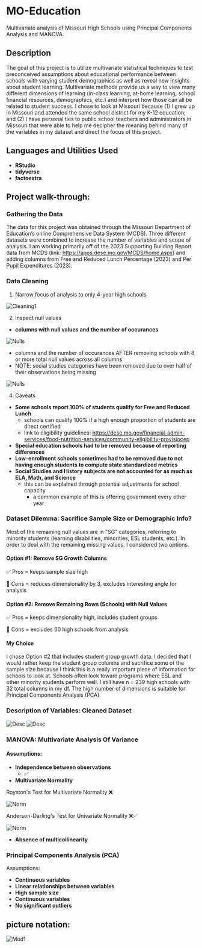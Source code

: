 # MO-Education
Multivariate analysis of Missouri High Schools using Principal Components Analysis and MANOVA.

<h2>Description</h2>
The goal of this project is to utilize multivariate statistical techniques to test preconceived assumptions about educational performance between schools with varying student demographics as well as reveal new insights about student learning. Multivariate methods provide us a way to view many different dimensions of learning (in-class learning, at-home learning, school financial resources, demographics, etc.) and interpret how those can all be related to student success. I chose to look at Missouri because (1) I grew up in Missouri and attended the same school district for my K-12 education; and (2) I have personal ties to public school teachers and administrators in Missouri that were able to help me decipher the meaning behind many of the variables in my dataset and direct the focus of this project.

<h2>Languages and Utilities Used</h2>

- <b>RStudio</b> 
- <b>tidyverse</b>
- <b>factoextra</b>

<h2>Project walk-through:</h2>

### Gathering the Data
The data for this project was obtained through the Missouri Department of Education’s online Comprehensive Data System (MCDS). Three different datasets were combined to increase the number of variables and scope of analysis. I am working primarily off of the 2023 Supporting Building Report data from MCDS (link: https://apps.dese.mo.gov/MCDS/home.aspx) and adding columns from Free and Reduced Lunch Percentage (2023) and Per Pupil Expenditures (2023).


### Data Cleaning
1. Narrow focus of analysis to only 4-year high schools
   
![Cleaning1](/cleaning_select_hs.png?raw=true "Clean")

  
2. Inspect null values
- <b>columns with null values and the number of occurances</b>
     
![Nulls](/proportion_null_1.png?raw=true "Nulls")

   - columns and the number of occurances AFTER removing schools with 8 or more total null values across all columns
   - NOTE: social studies categories have been removed due to over half of their observations being missing
     
![Nulls](/proportion_null_2.png?raw=true "Nulls")



4. Caveats
- <b>Some schools report 100% of students qualify for Free and Reduced Lunch</b>
  - schools can qualify 100% if a high enough proportion of students are direct certified
  - link to eligibility guidelines: https://dese.mo.gov/financial-admin-services/food-nutrition-services/community-eligibility-provisiocep 
- <b>Special education schools had to be removed because of reporting differences</b>
- <b>Low-enrollment schools sometimes had to be removed due to not having enough students to compute state standardized metrics</b>
- <b>Social Studies and History subjects are not accounted for as much as ELA, Math, and Science</b>
  - this can be explained through potential adjustments for school capacity
    - a common example of this is offering government every other year



### Dataset Dilemma: Sacrifice Sample Size or Demographic Info?

Most of the remaining null values are in "SG" categories, referring to minority students (learning disabilities, minorities, ESL students, etc.). In order to deal with the remaining missing values, I considered two options.

####  Option #1: Remove SG Growth Columns 

✅ Pros = keeps sample size high

🛑 Cons = reduces dimensionality by 3, excludes interesting angle for analysis 

####  Option #2: Remove Remaining Rows (Schools) with Null Values 

✅ Pros = keeps dimensionality high, includes student groups

🛑 Cons = excludes 60 high schools from analysis

#### My Choice

I chose Option #2 that includes student group growth data. I decided that I would rather keep the student group columns and sacrifice some of the sample size because I think this is a really important piece of information for schools to look at. Schools often look toward programs where ESL and other minority students perform well. I still have n = 239 high schools with 32 total columns in my df. The high number of dimensions is suitable for Principal Components Analysis (PCA).


### Description of Variables: Cleaned Dataset
![Desc](/var_desc_1.png?raw=true "Vars")
![Desc](/var_desc_2.png?raw=true "Vars")



### MANOVA: Multivariate Analysis Of Variance

#### Assumptions:
- <b>Independence between observations</b>
  - ✅
- <b>Multivariate Normality</b>

Royston's Test for Multivariate Normality ❌
     
![Norm](/mvn_normality_roy.png?raw=true "Test")

Anderson-Darling's Test for Univariate Normality ❌✅

![Norm](/univariate_normality_anderson.png?raw=true "Test")



- <b>Absence of multicollinearity</b>

### Principal Components Analysis (PCA)

Assumptions:
- <b>Continuous variables</b> 
- <b>Linear relationships between variables</b>
- <b>High sample size</b>
- <b>Continuous variables</b> 
- <b>No significant outliers</b> 



picture notation:
------------------
![Mod1](/311-Mod1.jpg?raw=true "Mod")
